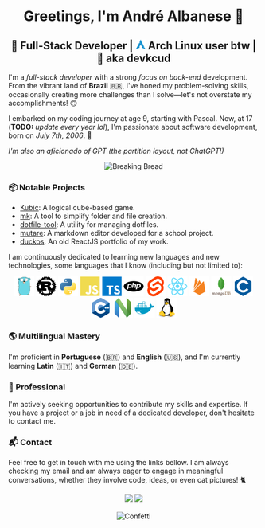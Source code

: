 <h1 align="center">Greetings, I'm André Albanese 👋</h1>
<h2 align="center">🚀 Full-Stack Developer | <img height="20" src="icons/archlinux.svg"> Arch Linux user btw | 🦆 aka devkcud</h2>

I'm a _full-stack developer_ with a strong _focus on back-end_ development. From the vibrant land of **Brazil** 🇧🇷, I've honed my problem-solving skills, occasionally creating more challenges than I solve—let's not overstate my accomplishments! 🙃

I embarked on my coding journey at age 9, starting with Pascal. Now, at 17 (**TODO:** _update every year lol_), I'm passionate about software development, born on _July 7th, 2006_. 🎈

_I'm also an aficionado of GPT (the partition layout, not ChatGPT!)_

<div align="center">
	<img src="https://i.imgur.com/1gSB77J.gif" alt="Breaking Bread" />
</div>

### 📦️ Notable Projects

* [Kubic](https://github.com/devkcud/Kubic): A logical cube-based game.
* [mk](https://github.com/devkcud/mk): A tool to simplify folder and file creation.
* [dotfile-tool](https://github.com/devkcud/dotfile-tool): A utility for managing dotfiles.
* [mutare](https://github.com/devkcud/mutare): A markdown editor developed for a school project.
* [duckos](https://github.com/devkcud/duckos): An old ReactJS portfolio of my work.

I am continuously dedicated to learning new languages and new technologies, some languages that I know (including but not limited to):

<div align="center">
	<img alt="go" height="40" width="40" src="https://raw.githubusercontent.com/devicons/devicon/master/icons/go/go-original.svg">
	<img alt="rust" height="40" width="40" src="https://raw.githubusercontent.com/devicons/devicon/master/icons/rust/rust-plain.svg">
	<img alt="python" height="40" width="40" src="https://raw.githubusercontent.com/devicons/devicon/master/icons/python/python-original.svg">
	<img alt="js" height="40" width="40" src="https://raw.githubusercontent.com/devicons/devicon/master/icons/javascript/javascript-plain.svg">
	<img alt="ts" height="40" width="40" src="https://raw.githubusercontent.com/devicons/devicon/master/icons/typescript/typescript-plain.svg">
	<img alt="php" height="40" width="40" src="https://raw.githubusercontent.com/devicons/devicon/master/icons/php/php-plain.svg">
	<img alt="svelte" height="40" width="40" src="https://raw.githubusercontent.com/devicons/devicon/master/icons/svelte/svelte-original.svg">
	<img alt="react" height="40" width="40" src="https://raw.githubusercontent.com/devicons/devicon/master/icons/react/react-original.svg">
	<img alt="firebase" height="40" width="40" src="https://raw.githubusercontent.com/devicons/devicon/master/icons/firebase/firebase-plain.svg">
	<img alt="mongodb" height="40" width="40" src="https://raw.githubusercontent.com/devicons/devicon/master/icons/mongodb/mongodb-original-wordmark.svg">
	<img alt="c" height="40" width="40" src="https://raw.githubusercontent.com/devicons/devicon/master/icons/c/c-plain.svg">
	<img alt="cpp" height="40" width="40" src="https://raw.githubusercontent.com/devicons/devicon/master/icons/cplusplus/cplusplus-original.svg">
	<img alt="neovim" height="40" width="40" src="icons/nvim.svg">
	<img alt="docker" height="40" width="40" src="https://raw.githubusercontent.com/devicons/devicon/master/icons/docker/docker-plain.svg">
	<img alt="docker" height="40" width="40" src="https://raw.githubusercontent.com/devicons/devicon/master/icons/linux/linux-original.svg">
</div>

### 🌎 Multilingual Mastery

I'm proficient in **Portuguese** (🇧🇷) and **English** (🇺🇸), and I'm currently learning **Latin** (🇮🇹) and **German** (🇩🇪).

### 💼 Professional

I'm actively seeking opportunities to contribute my skills and expertise. If you have a project or a job in need of a dedicated developer, don't hesitate to contact me.

### 📬 Contact

Feel free to get in touch with me using the links bellow. I am always checking my email and am always eager to engage in meaningful conversations, whether they involve code, ideas, or even cat pictures! 🐈️

<div align="center">
	<a href = "mailto:andrescalisejr@gmail.com"><img src="https://img.shields.io/badge/-Gmail-%23333?style=for-the-badge&logo=gmail&logoColor=white"></a>
	<a href = "mailto:patommmmm@proton.me"><img src="https://img.shields.io/badge/-Proton%20Mail-%236d4aff?style=for-the-badge&logo=protonmail&logoColor=white"></a>
</div>

<br />

<div align="center">
	<img src="https://i.imgur.com/7NbLOSy.gif" alt="Confetti" />
</div>
